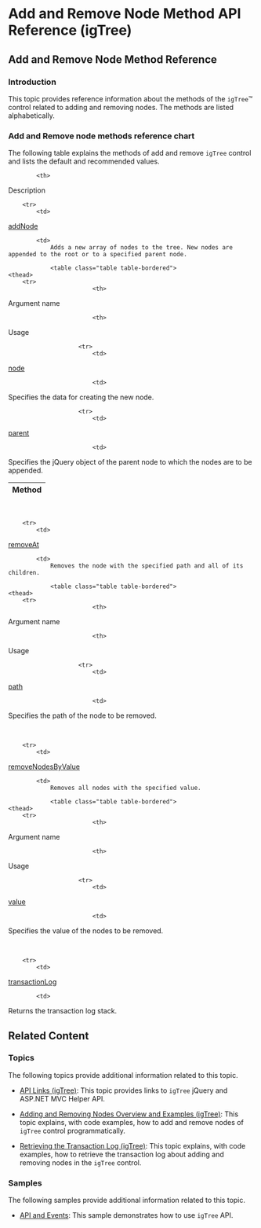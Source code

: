﻿<!--
|metadata|
{
    "fileName": "igtree-adding-removing-node-method-api-reference",
    "controlName": "igTree",
    "tags": ["API"]
}
|metadata|
-->

# Add and Remove Node Method API Reference (igTree)

## Add and Remove Node Method Reference
### Introduction

This topic provides reference information about the methods of the `igTree`™ control related to adding and removing nodes. The methods are listed alphabetically.

### Add and Remove node methods reference chart

The following table explains the methods of add and remove `igTree` control and lists the default and recommended values.

<table class="table table-bordered">
	<thead>
		<tr>
            <th>
Method
			</th>

            <th>
Description
			</th>
        </tr>
	</thead>
	<tbody>
        

        <tr>
            <td>
[addNode](%%jQueryApiUrl%%/ui.igtree#methods:addNode)
			</td>

            <td>
                Adds a new array of nodes to the tree. New nodes are appended to the root or to a specified parent node.

                <table class="table table-bordered">
	<thead>
		<tr>
                            <th>
Argument name
			</th>

                            <th>
Usage
			</th>
                        </tr>
	</thead>
	<tbody>
                        

                        <tr>
                            <td>
[node](%%jQueryApiUrl%%/ui.igtree#methods:addNode)
			</td>

                            <td>
Specifies the data for creating the new node.
			</td>
                        </tr>

                        <tr>
                            <td>
[parent](%%jQueryApiUrl%%/ui.igtree#methods:addNode)
			</td>

                            <td>
Specifies the jQuery object of the parent node to which the nodes are to be appended.
			</td>
                        </tr>
                    </tbody>
</table>
                <br>
            </td>
        </tr>

        <tr>
            <td>
[removeAt](%%jQueryApiUrl%%/ui.igtree#methods:removeAt)
			</td>

            <td>
                Removes the node with the specified path and all of its children.

                <table class="table table-bordered">
	<thead>
		<tr>
                            <th>
Argument name
			</th>

                            <th>
Usage
			</th>
                        </tr>
	</thead>
	<tbody>
                        

                        <tr>
                            <td>
[path](%%jQueryApiUrl%%/ui.igtree#methods:removeAt)
			</td>

                            <td>
Specifies the path of the node to be removed.
			</td>
                        </tr>
                    </tbody>
</table>
                <br>
            </td>
        </tr>

        <tr>
            <td>
[removeNodesByValue](%%jQueryApiUrl%%/ui.igtree#methods:removeNodesByValue)
			</td>

            <td>
                Removes all nodes with the specified value.

                <table class="table table-bordered">
	<thead>
		<tr>
                            <th>
Argument name
			</th>

                            <th>
Usage
			</th>
                        </tr>
	</thead>
	<tbody>
                        

                        <tr>
                            <td>
[value](%%jQueryApiUrl%%/ui.igtree#methods:removeNodesByValue)
			</td>

                            <td>
Specifies the value of the nodes to be removed.
			</td>
                        </tr>
                    </tbody>
</table>
                <br>
            </td>
        </tr>

        <tr>
            <td>
[transactionLog](%%jQueryApiUrl%%/ui.igtree#methods:transactionLog)
			</td>

            <td>
Returns the transaction log stack.
			</td>
        </tr>
    </tbody>
</table>


## Related Content
### Topics

The following topics provide additional information related to this topic.

- [API Links (igTree)](igTree-jQuery-And-ASP-NET-MVC-Helper-API-Links.html): This topic provides links to `igTree` jQuery and ASP.NET MVC Helper API.

- [Adding and Removing Nodes Overview and Examples (igTree)](igTree-Adding-Removing-Nodes-Overview-Examples.html): This topic explains, with code examples, how to add and remove nodes of `igTree` control programmatically.

- [Retrieving the Transaction Log (igTree)](igTree-Retrieving-Transaction-Log.html): This topic explains, with code examples, how to retrieve the transaction log about adding and removing nodes in the `igTree` control.

### Samples

The following samples provide additional information related to this topic.

- [API and Events](%%SamplesUrl%%/tree/api-and-events): This sample demonstrates how to use `igTree` API.





 

 


